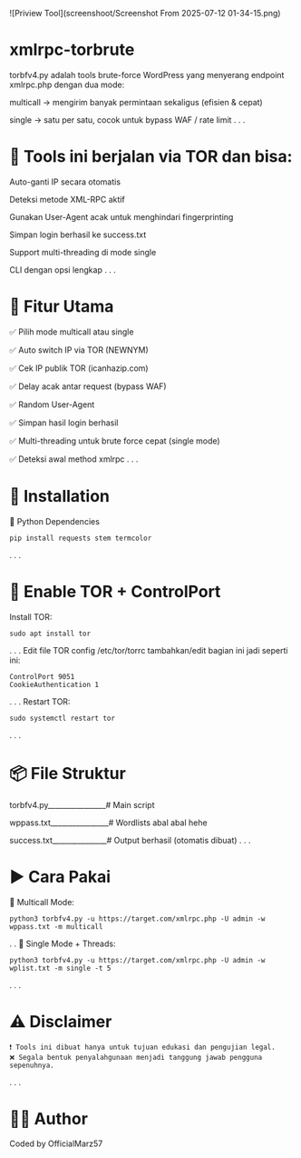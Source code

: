 ![Priview Tool](screenshoot/Screenshot From 2025-07-12 01-34-15.png)

# xmlrpc-torbrute
torbfv4.py adalah tools brute-force WordPress yang menyerang endpoint xmlrpc.php dengan dua mode:

multicall → mengirim banyak permintaan sekaligus (efisien & cepat)

single → satu per satu, cocok untuk bypass WAF / rate limit
.
.
.
# 🔐 Tools ini berjalan via TOR dan bisa:

Auto-ganti IP secara otomatis

Deteksi metode XML-RPC aktif

Gunakan User-Agent acak untuk menghindari fingerprinting

Simpan login berhasil ke success.txt

Support multi-threading di mode single

CLI dengan opsi lengkap
.
.
.
# 🚀 Fitur Utama

✅ Pilih mode multicall atau single

✅ Auto switch IP via TOR (NEWNYM)

✅ Cek IP publik TOR (icanhazip.com)

✅ Delay acak antar request (bypass WAF)

✅ Random User-Agent

✅ Simpan hasil login berhasil

✅ Multi-threading untuk brute force cepat (single mode)

✅ Deteksi awal method xmlrpc
.
.
.
# 🔧 Installation
🐍 Python Dependencies

    pip install requests stem termcolor
.
.
.
# 🧅 Enable TOR + ControlPort

Install TOR:
    
    sudo apt install tor
.
.
.
Edit file TOR config 
    /etc/tor/torrc
tambahkan/edit bagian ini jadi seperti ini:

    ControlPort 9051
    CookieAuthentication 1
.
.
.
Restart TOR:

    sudo systemctl restart tor
.
.
.
# 📦 File Struktur

torbfv4.py________________# Main script

wppass.txt________________# Wordlists abal abal hehe

success.txt_______________# Output berhasil (otomatis dibuat)
.
.
.
# ▶️ Cara Pakai
📌 Multicall Mode:

    python3 torbfv4.py -u https://target.com/xmlrpc.php -U admin -w wppass.txt -m multicall
.
.
📌 Single Mode + Threads:

    python3 torbfv4.py -u https://target.com/xmlrpc.php -U admin -w wplist.txt -m single -t 5
.
.
.
# ⚠️ Disclaimer

    ❗ Tools ini dibuat hanya untuk tujuan edukasi dan pengujian legal.
    ❌ Segala bentuk penyalahgunaan menjadi tanggung jawab pengguna sepenuhnya.
.
.
.
# 👨‍💻 Author

Coded by OfficialMarz57
